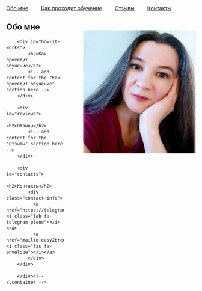<!DOCTYPE html>
<html>
	<head>
		<title>Easy Breezy English</title>

  <style>
    .my-image {
      float: right;
      margin-top: 50px;
      margin-left: 50px;
    }
  </style>
  <style>
    .my-nav a {
      margin-right: 30px;
    }
  </style>
  <link rel="stylesheet" href="https://cdnjs.cloudflare.com/ajax/libs/font-awesome/6.1.0/css/all.min.css">
  <style>
    body::after {
      content: "";
      display: table;
      clear: both;
    }

    .wrapper {
      margin-left: 20px; /* adjust this value as needed */
    }

    .contact-info {
      margin-top: 20px;
      text-align: left;
    }
    .contact-info a {
      /* add some right margin to separate the links */
      margin-right: 20px;
      font-size: 30px;
    }
    h2 {
      text-align: left;
    }
  </style>
	</head>
	<body>
    <div class="wrapper">
      <nav class="my-nav">
        <a href="#about-me">Обо мне</a>
        <a href="#how-it-works">Как проходит обучение</a>
        <a href="#reviews">Отзывы</a>
        <a href="#contacts">Контакты</a>
      </nav>
      <img src="pics/prof.jpg" class="my-image" width="300">
    </div>
		<div class="container">
    		<div class="blurb">
        		<h2 id="about-me">Обо мне</h2>
         <!-- add content for the "Обо мне" section here -->
    		</div><!-- /.blurb -->

        <div id="how-it-works">
            <h2>Как проходит обучение</h2>
            <!-- add content for the "Как проходит обучение" section here -->
        </div>

        <div id="reviews">
            <h2>Отзывы</h2>
            <!-- add content for the "Отзывы" section here -->
        </div>

        <div id="contacts">
            <h2>Контакты</h2>
            <div class="contact-info">
              <a href="https://telegram.me/easy_breezy_english"><i class="fab fa-telegram-plane"></i></a>
              <a href="mailto:easy2breezy@yandex.ru"><i class="fas fa-envelope"></i></a>
            </div>
        </div>

		</div><!-- /.container -->

</body>
</html>
